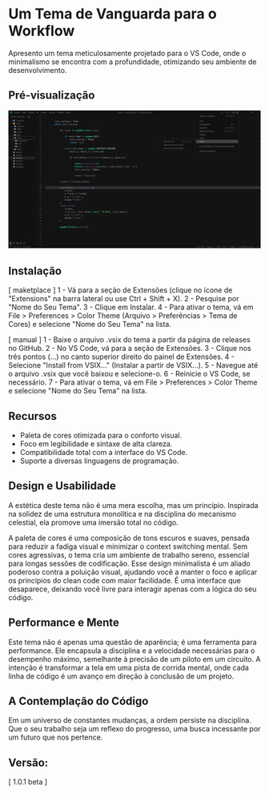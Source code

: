 
# Um Tema de Vanguarda para o Workflow

Apresento um tema meticulosamente projetado para o VS Code, onde o minimalismo se encontra com a profundidade, otimizando seu ambiente de desenvolvimento.

## Pré-visualização
![SINTAX and INTERFACE!](images/senna-theme-interface.png)

## Instalação
[ maketplace ]
1 - Vá para a seção de Extensões (clique no ícone de "Extensions" na barra lateral ou use Ctrl + Shift + X).
2 - Pesquise por "Nome do Seu Tema".
3 - Clique em Instalar.
4 - Para ativar o tema, vá em File > Preferences > Color Theme (Arquivo > Preferências > Tema de Cores) e selecione "Nome do Seu Tema" na lista.

[ manual ]
1 - Baixe o arquivo .vsix do tema a partir da página de releases no GitHub.
2 - No VS Code, vá para a seção de Extensões.
3 - Clique nos três pontos (...) no canto superior direito do painel de Extensões.
4 - Selecione "Install from VSIX..." (Instalar a partir de VSIX...).
5 - Navegue até o arquivo .vsix que você baixou e selecione-o.
6 - Reinicie o VS Code, se necessário.
7 - Para ativar o tema, vá em File > Preferences > Color Theme e selecione "Nome do Seu Tema" na lista.

## Recursos
- Paleta de cores otimizada para o conforto visual.
- Foco em legibilidade e sintaxe de alta clareza.
- Compatibilidade total com a interface do VS Code.
- Suporte a diversas linguagens de programação.

## Design e Usabilidade
A estética deste tema não é uma mera escolha, mas um princípio. Inspirada na solidez de uma estrutura monolítica e na disciplina do mecanismo celestial, ela promove uma imersão total no código.

A paleta de cores é uma composição de tons escuros e suaves, pensada para reduzir a fadiga visual e minimizar o context switching mental. Sem cores agressivas, o tema cria um ambiente de trabalho sereno, essencial para longas sessões de codificação. Esse design minimalista é um aliado poderoso contra a poluição visual, ajudando você a manter o foco e aplicar os princípios do clean code com maior facilidade. É uma interface que desaparece, deixando você livre para interagir apenas com a lógica do seu código.

## Performance e Mente
Este tema não é apenas uma questão de aparência; é uma ferramenta para performance. Ele encapsula a disciplina e a velocidade necessárias para o desempenho máximo, semelhante à precisão de um piloto em um circuito. A intenção é transformar a tela em uma pista de corrida mental, onde cada linha de código é um avanço em direção à conclusão de um projeto.


## A Contemplação do Código
Em um universo de constantes mudanças, a ordem persiste na disciplina. Que o seu trabalho seja um reflexo do progresso, uma busca incessante por um futuro que nos pertence.

## Versão:
[ 1.0.1 beta ]

